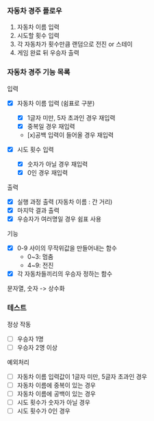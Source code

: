 ### 자동차 경주 플로우

1. 자동차 이름 입력
2. 시도할 횟수 입력
3. 각 자동차가 횟수만큼 랜덤으로 전진 or 스테이
4. 게임 완료 뒤 우승자 출력

### 자동차 경주 기능 목록

입력

- [x] 자동차 이름 입력 (쉼표로 구분)

  - [x] 1글자 미만, 5자 초과인 경우 재입력
  - [x] 중복일 경우 재입력
  - [x]공백 입력이 들어올 경우 재입력

- [x] 시도 횟수 입력
  - [x] 숫자가 아닐 경우 재입력
  - [x] 0인 경우 재입력

출력

- [x] 실행 과정 출력 (자동차 이름 : 간 거리)
- [x] 마지막 결과 출력
- [x] 우승자가 여러명일 경우 쉼표 사용

기능

- [x] 0-9 사이의 무작위값을 만들어내는 함수
  - 0~3: 멈춤
  - 4~9: 전진
- [x] 각 자동차들끼리의 우승자 정하는 함수

문자열, 숫자 -> 상수화

### 테스트

정상 작동

- [ ] 우승자 1명
- [ ] 우승자 2명 이상

예외처리

- [ ] 자동차 이름 입력값이 1글자 미만, 5글자 초과인 경우
- [ ] 자동차 이름에 중복이 있는 경우
- [ ] 자동차 이름에 공백이 있는 경우
- [ ] 시도 횟수가 숫자가 아닐 경우
- [ ] 시도 횟수가 0인 경우
